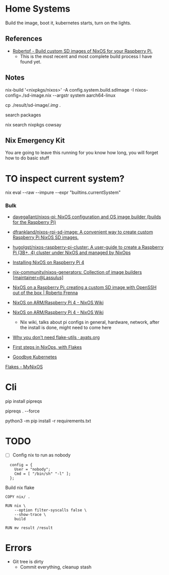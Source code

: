 # Home Systems

Build the image, boot it, kubernetes starts, turn on the lights.

## References

- [Robertof - Build custom SD images of NixOS for your Raspberry Pi.](https://github.com/Robertof/nixos-docker-sd-image-builder)
    - This is the most recent and most complete build process I have found yet.

## Notes

nix-build '<nixpkgs/nixos>' -A config.system.build.sdImage -I nixos-config=./sd-image.nix --argstr system aarch64-linux

cp ./result/sd-image/*.img* .


search packages

nix search nixpkgs cowsay   


## Nix Emergency Kit

You are going to leave this running for you know how long, you will forget how to do basic stuff

# TO inspect current system?

nix eval --raw --impure --expr "builtins.currentSystem"
### Bulk

- [davegallant/nixos-pi: NixOS configuration and OS image builder (builds for the Raspberry Pi)](https://github.com/davegallant/nixos-pi)
- [dfrankland/nixos-rpi-sd-image: A convenient way to create custom Raspberry Pi NixOS SD images.](https://github.com/dfrankland/nixos-rpi-sd-image/tree/main)
- [hugolgst/nixos-raspberry-pi-cluster: A user-guide to create a Raspberry Pi (3B+, 4) cluster under NixOS and managed by NixOps](https://github.com/hugolgst/nixos-raspberry-pi-cluster/tree/master)
- [Installing NixOS on Raspberry Pi 4](https://mtlynch.io/nixos-pi4/)
- [nix-community/nixos-generators: Collection of image builders [maintainer=@Lassulus]](https://github.com/nix-community/nixos-generators)
- [NixOS on a Raspberry Pi: creating a custom SD image with OpenSSH out of the box | Roberto Frenna](https://rbf.dev/blog/2020/05/custom-nixos-build-for-raspberry-pis/#nixos-on-a-raspberry-pi)
- [NixOS on ARM/Raspberry Pi 4 - NixOS Wiki](https://nixos.wiki/wiki/NixOS_on_ARM/Raspberry_Pi_4)



- [NixOS on ARM/Raspberry Pi 4 - NixOS Wiki](https://nixos.wiki/wiki/NixOS_on_ARM/Raspberry_Pi_4)
  - Nix wiki, talks about pi configs in general, hardware, network, after the install is done, might need to come here
- [Why you don't need flake-utils · ayats.org](https://ayats.org/blog/no-flake-utils/)
- [First steps in NixOps, with Flakes](https://github.com/akavel/garden/blob/main/%40seed/20230830-%40nixops-howto.%40flakes.md)
- [Goodbye Kubernetes](https://xeiaso.net/blog/backslash-kubernetes-2021-01-03/)


[Flakes - MyNixOS](https://mynixos.com/flakes)

# Cli

pip install pipreqs

pipreqs . --force         

python3 -m pip install -r requirements.txt 



# TODO

- [ ] Config nix to run as nobody

```
  config = {
    User = "nobody";
    Cmd = [ "/bin/sh" "-l" ];
  };
```


Build nix flake

```
COPY nix/ .

RUN nix \
    --option filter-syscalls false \
    --show-trace \
    build

RUN mv result /result
```



# Errors


- Git tree is dirty
  - Commit everything, cleanup stash